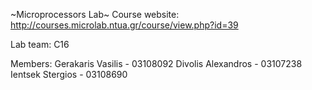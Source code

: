 ~Microprocessors Lab~
Course website: http://courses.microlab.ntua.gr/course/view.php?id=39

Lab team:  C16

Members:
Gerakaris Vasilis - 03108092
Divolis Alexandros - 03107238
Ientsek Stergios - 03108690

